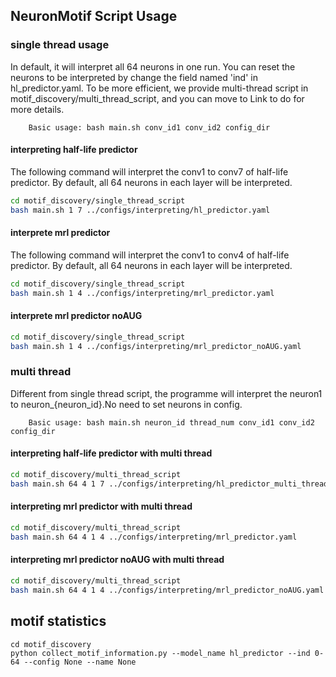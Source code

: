 ## NeuronMotif Script Usage

### single thread usage

In default, it will interpret all 64 neurons in one run. You can reset the neurons to be interpreted by change the field named 'ind' in hl_predictor.yaml. To be more efficient,  we provide multi-thread script in motif_discovery/multi_thread_script, and you can move to Link to do for more details.


        Basic usage: bash main.sh conv_id1 conv_id2 config_dir

#### interpreting half-life predictor

The following command will interpret the conv1 to conv7 of half-life predictor. By default, all 64 neurons in each layer will be interpreted.
```bash
cd motif_discovery/single_thread_script
bash main.sh 1 7 ../configs/interpreting/hl_predictor.yaml
```

#### interprete mrl predictor
The following command will interpret the conv1 to conv4 of half-life predictor. By default, all 64 neurons in each layer will be interpreted.
```bash
cd motif_discovery/single_thread_script
bash main.sh 1 4 ../configs/interpreting/mrl_predictor.yaml
```

#### interprete mrl predictor noAUG
```bash
cd motif_discovery/single_thread_script
bash main.sh 1 4 ../configs/interpreting/mrl_predictor_noAUG.yaml
```

### multi thread

Different from single thread script, the programme will interpret the neuron1 to neuron_{neuron_id}.No need to set neurons in config.


        Basic usage: bash main.sh neuron_id thread_num conv_id1 conv_id2 config_dir



#### interpreting half-life predictor with multi thread
```bash
cd motif_discovery/multi_thread_script
bash main.sh 64 4 1 7 ../configs/interpreting/hl_predictor_multi_thread.yaml
```


#### interpreting mrl predictor with multi thread
```bash
cd motif_discovery/multi_thread_script
bash main.sh 64 4 1 4 ../configs/interpreting/mrl_predictor.yaml
```
#### interpreting mrl predictor noAUG with multi thread

```bash
cd motif_discovery/multi_thread_script
bash main.sh 64 4 1 4 ../configs/interpreting/mrl_predictor_noAUG.yaml
```

## motif statistics

```
cd motif_discovery
python collect_motif_information.py --model_name hl_predictor --ind 0-64 --config None --name None
```
